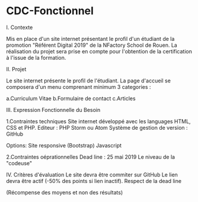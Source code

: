 # CDC-Fonctionnel

I. Contexte

Mis en place d'un site internet présentant le profil d'un étudiant de la promotion "Référent Digital 2019" de la NFactory School de Rouen. 
La réalisation du projet sera prise en compte pour l'obtention de la certification à l'issue de la formation.

II. Projet 

Le site internet présente le profil de l'étudiant. 
La page d'accueil se composera d'un menu comprenant minimum 3 categories : 

a.Curriculum Vitae 
b.Formulaire de contact
c.Articles

III. Expression Fonctionnelle du Besoin 

1.Contraintes techniques
Site internet développé avec les languages HTML, CSS et PHP. 
Editeur : PHP Storm ou Atom
Système de gestion de version : GitHub

Options: 
Site responsive (Bootstrap)
Javascript

2.Contraintes oéprationnelles 
Dead line : 25 mai 2019
Le niveau de la "codeuse"

IV. Critères d'évaluation 
Le site devra être commiter sur GitHub
Le lien devra être actif (-50% des points si lien inactif). 
Respect de la dead line

(Récompense des moyens et non des résultats)















